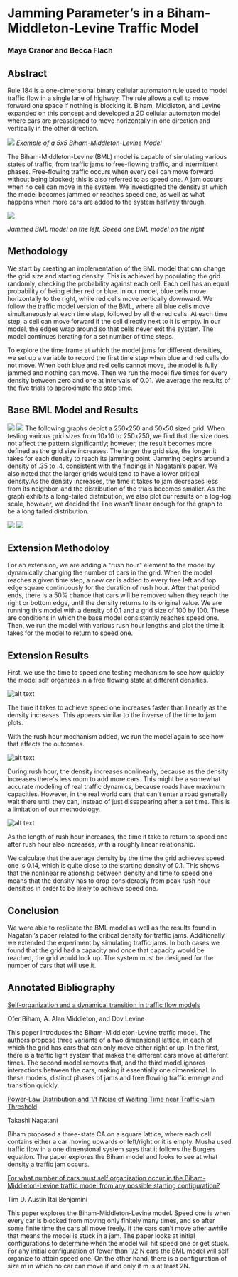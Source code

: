 #  Jamming Parameter’s in a Biham-Middleton-Levine Traffic Model
### Maya Cranor and Becca Flach

## Abstract 
Rule 184 is a one-dimensional binary cellular automaton rule used to model traffic flow in a single lane of highway. The rule allows a cell to move forward one space if nothing is blocking it. Biham, Middleton, and Levine expanded on this concept and developed a 2D cellular automaton model where cars are preassigned to move horizontally in one direction and vertically in the other direction.

![](images/bml_example.png)
*Example of a 5x5 Biham-Middleton-Levine Model*


The Biham-Middleton-Levine (BML) model is capable of simulating various states of traffic, from traffic jams to free-flowing traffic, and intermittent phases. Free-flowing traffic occurs when every cell can move forward without being blocked; this is also referred to as speed one. A jam occurs when no cell can move in the system. We investigated the density at which the model becomes jammed or reaches speed one, as well as what happens when more cars are added to the system halfway through.

![](images/bml_phases.png)

*Jammed BML model on the left, Speed one BML model on the right*

## Methodology

We start by creating an implementation of the BML model that can change the grid size and starting density. This is achieved by populating the grid randomly, checking the probability against each cell. Each cell has an equal probability of being either red or blue. In our model, blue cells move horizontally to the right, while red cells move vertically downward. We follow the traffic model version of the BML, where all blue cells move simultaneously at each time step, followed by all the red cells. At each time step, a cell can move forward if the cell directly next to it is empty. In our model, the edges wrap around so that cells never exit the system. The model continues iterating for a set number of time steps.

To explore the time frame at which the model jams for different densities, we set up a variable to record the first time step when blue and red cells do not move. When both blue and red cells cannot move, the model is fully jammed and nothing can move. Then we run the model five times for every density between zero and one at intervals of 0.01. We average the results of the five trials to approximate the stop time.

## Base BML Model and Results
![](images/250_den_final.png)
![](images/50_den_final.png)
The following graphs depict a 250x250 and 50x50 sized grid. When testing various grid sizes from 10x10 to 250x250, we find that the size does not affect the pattern significantly; however, the result becomes more defined as the grid size increases. The larger the grid size, the longer it takes for each density to reach its jamming point. Jamming begins around a density of .35 to .4, consistent with the findings in Nagatani’s paper. We also noted that the larger grids would tend to have a lower critical density.As the density increases, the time it takes to jam decreases less from its neighbor, and the distribution of the trials becomes smaller. As the graph exhibits a long-tailed distribution, we also plot our results on a log-log scale, however, we decided the line wasn't linear enough for the graph to be a long tailed distribution.

![](images/crit_den_final.png)
![](images/250_loglog.png)

## Extension Methodoloy

For an extension, we are adding a "rush hour" element to the model by dynamically changing the number of cars in the grid. When the model reaches a given time step, a new car is added to every free left and top edge square continuously for the duration of rush hour. After that period ends, there is a 50% chance that cars will be removed when they reach the right or bottom edge, until the density returns to its original value. We are running this model with a density of 0.1 and a grid size of 100 by 100. These are conditions in which the base model consistently reaches speed one. Then, we run the model with various rush hour lengths and plot the time it takes for the model to return to speed one.


## Extension Results

First, we use the time to speed one testing mechanism to see how quickly the model self organizes in a free flowing state at different densities.

![alt text](image-4.png)

The time it takes to achieve speed one increases faster than linearly as the density increases. This appears similar to the inverse of the time to jam plots. 

With the rush hour mechanism added, we run the model again to see how that effects the outcomes.

![alt text](image.png)

During rush hour, the density increases nonlinearly, because as the density increases there's less room to add more cars. This might be a somewhat accurate modeling of real traffic dynamics, because roads have maximum capacities. However, in the real world cars that can't enter a road generally wait there until they can, instead of just dissapearing after a set time. This is a limitation of our methodology. 


![alt text](image-5.png)

As the length of rush hour increases, the time it take to return to speed one after rush hour also increases, with a roughly linear relationship. 
 

We calculate that the average density by the time the grid achieves speed one is 0.14, which is quite close to the starting density of 0.1. This shows that the nonlinear relationship between density and time to speed one means that the density has to drop considerably from peak rush hour densities in order to be likely to achieve speed one. 
## Conclusion

We were able to replicate the BML model as well as the results found in Nagatani’s paper related to the critical density for traffic jams. Additionally we extended the experiment by simulating traffic jams. In both cases we found that the grid had a capacity and once that capacity would be reached, the grid would lock up. The system must be designed for the number of cars that will use it.

## Annotated Bibliography 

[Self-organization and a dynamical transition in traffic flow models](https://sci-hub.ru/https://journals.aps.org/pra/abstract/10.1103/PhysRevA.46.R6124)

Ofer Biham, A. Alan Middleton, and Dov Levine 

This paper introduces the Biham-Middleton-Levine traffic model. The authors propose three variants of a two dimensional lattice, in each of which the grid has cars that can only move either right or up. In the first, there is a traffic light system that makes the different cars move at different times. The second model removes that, and the third model ignores interactions between the cars, making it essentially one dimensional. In these models, distinct phases of jams and free flowing traffic emerge and transition quickly. 

[Power-Law Distribution and 1/f Noise of Waiting Time near Traffic-Jam Threshold](https://sci-hub.ru/https://journals.jps.jp/doi/10.1143/JPSJ.62.2533)

Takashi Nagatani

Biham proposed a three-state CA on a square lattice, where each cell contains either a car moving upwards or left/right or it is empty. Musha used traffic flow in a one dimensional system says that it follows the Burgers equation. The paper explores the Biham model and looks to see at what density a traffic jam occurs.

[For what number of cars must self organization occur in the Biham-Middleton-Levine traffic model from any possible starting configuration?](https://arxiv.org/abs/math/0607759)

Tim D. Austin Itai Benjamini

This paper explores the Biham-Middleton-Levine model. Speed one is when every car is blocked from moving only finitely many times, and so after some finite time the cars all move freely. If the cars can’t move after awhile that means the model is stuck in a jam. The paper looks at initial configurations to determine when the model will hit speed one or get stuck. For any initial configuration of fewer than 1/2 N cars the BML model will self organize to attain speed one. On the other hand, there is a configuration of size m in which no car can move if and only if m is at least 2N.
